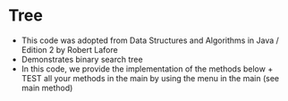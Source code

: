 # Tree
- This code was adopted from Data Structures and Algorithms in Java / Edition 2 by Robert Lafore
- Demonstrates binary search tree
- In this code, we provide the implementation of the methods below + TEST all your methods in the main by using the menu in the main (see main method)
